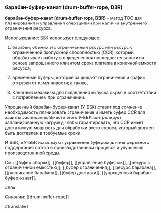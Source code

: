 ### барабан-буфер-канат (drum-buffer-rope, DBR)

**барабан-буфер-канат (drum-buffer-rope, DBR)** - метод TOC для планирования и управления операциями при наличии внутреннего ограничения ресурса.

Использование: ББК использует следующее:

1. барабан, обычно это ограниченный ресурс или ресурс с ограниченной пропускной способностью (CCR), который обрабатывает работу в определенной последовательности на основе запрошенного клиентом срока платежа и конечной емкости ресурса;

2. временные буферы, которые защищают ограничения и график отгрузки от изменчивости; а также,

3. Канатный механизм для подавления выпуска сырья в соответствии с потреблением при ограничении.

Упрощенный барабан-буфер-канат (У-ББК) ставит под сомнение необходимость планировать ограничение и иметь буфер CCR для защиты расписания. Вместо этого У-ББК контролирует запланированную нагрузку, чтобы гарантировать, что CCR имеет достаточную мощность для обработки всего спроса, который должен быть доставлен в требуемые сроки.

И ББК, и У-ББК используют управление буфером для непрерывного поддержания потока в производственном процессе и улучшения производственной среды.

См.: [[буфер сборки]], [[буфер]], [[управление буфером]], [[ресурс с ограниченной емкостью]], [[буфер ограничения]], [[ресурс барабана]], [[расписание барабана]], [[буфер доставки]], [[упрощенный барабан-буфер-канат]].

#ббк

Синоним: [[drum-buffer-rope]].

#translated
